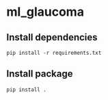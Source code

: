 ml_glaucoma
===============

## Install dependencies

    pip install -r requirements.txt

## Install package

    pip install .
